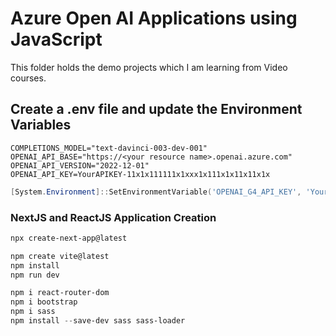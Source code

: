 # Azure Open AI Applications using JavaScript

This folder holds the demo projects which I am learning from Video courses.

## Create a .env file and update the Environment Variables

```text
COMPLETIONS_MODEL="text-davinci-003-dev-001"
OPENAI_API_BASE="https://<your resource name>.openai.azure.com"
OPENAI_API_VERSION="2022-12-01"
OPENAI_API_KEY=YourAPIKEY-11x1x111111x1xxx1x111x1x11x11x1x
```

```powershell
[System.Environment]::SetEnvironmentVariable('OPENAI_G4_API_KEY', 'YourAPIKEY-11x1x111111x1xxx1x111x1x11x11x1x', 'User')
```

### NextJS and ReactJS Application Creation

```powershell
npx create-next-app@latest
```

```powershell
npm create vite@latest
npm install
npm run dev

npm i react-router-dom
npm i bootstrap
npm i sass
npm install --save-dev sass sass-loader
```
